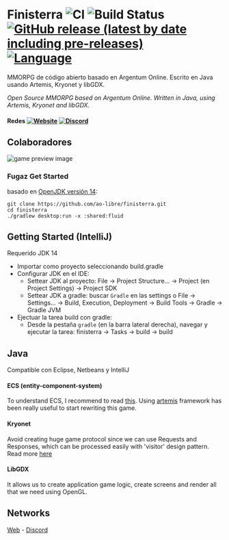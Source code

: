 # Finisterra ![CI](https://github.com/ao-libre/finisterra/workflows/CI/badge.svg) ![Build Status](https://github.com/ao-libre/finisterra/workflows/Release/badge.svg)  [![GitHub release (latest by date including pre-releases)](https://img.shields.io/github/v/release/ao-libre/finisterra?include_prereleases)](https://github.com/ao-libre/finisterra/releases) [![Language](https://img.shields.io/badge/lang-espa%C3%B1ol%20%2F%20english-yellow)](#)

MMORPG de código abierto basado en Argentum Online. Escrito en Java usando Artemis, Kryonet y libGDX.

*Open Source MMORPG based on Argentum Online. Written in Java, using Artemis, Kryonet and libGDX.*

#### Redes [![Website](https://img.shields.io/website?down_color=lightgrey&down_message=offline&up_color=blue&up_message=online&url=https%3A%2F%2Ffinisterra.argentumonline.org%2F)](https://finisterra.argentumonline.org/) [![Discord](https://img.shields.io/discord/479056868707270657?color=blueviolet&label=discord)](https://discord.gg/qCJPGbY) 

## Colaboradores
![game preview image](https://cdn.discordapp.com/attachments/580487031197794313/636899837354442755/readme-repo.png)

### Fugaz Get Started
basado en [OpenJDK versión 14](https://jdk.java.net/14/):

```
git clone https://github.com/ao-libre/finisterra.git
cd finisterra
./gradlew desktop:run -x :shared:fluid  
```
## Getting Started (IntelliJ)
Requerido JDK 14
- Importar como proyecto seleccionando build.gradle
- Configurar JDK en el IDE:
  - Settear JDK al proyecto: File -> Project Structure... -> Project (en Project Settings) -> Project SDK
  - Settear JDK a gradle: buscar `Gradle` en las settings o File -> Settings... -> Build, Execution, Deployment -> Build Tools -> Gradle -> Gradle JVM 
- Ejectuar la tarea build con gradle:
  - Desde la pestaña `gradle` (en la barra lateral derecha), navegar y ejecutar la tarea: finisterra -> Tasks -> build -> build

## Java
Compatible con Eclipse, Netbeans y IntelliJ

#### ECS (entity-component-system)
To understand ECS, I recommend to read [this](https://github.com/junkdog/artemis-odb/wiki/Introduction-to-Entity-Systems).
Using [artemis](https://github.com/junkdog/artemis-odb) framework has been really useful to start rewriting this game.

#### Kryonet
Avoid creating huge game protocol since we can use Requests and Responses, which can be processed easily with 'visitor' design pattern. 
Read more [here](https://github.com/EsotericSoftware/kryonet)

#### LibGDX
It allows us to create application game logic, create screens and render all that we need using OpenGL.

## Networks
[Web](https://finisterra.argentumonline.org/) -  [Discord](https://discord.gg/qCJPGbY)

